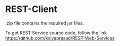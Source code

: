 # REST-Client

.zip file contains the required jar files.

To get REST Service source code, follow the link 
https://github.com/ksivaprasad/REST-Web-Services
